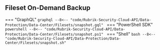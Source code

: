## Fileset On-Demand Backup

=== "GraphQL"
    ```graphql
    --8<-- "code/Rubrik-Security-Cloud-API/Data-Protection/Data-Center/Filesets/snapshot.gql"
    ```
=== "PowerShell SDK"
    ```powershell
    --8<-- "code/Rubrik-Security-Cloud-API/Data-Protection/Data-Center/Filesets/snapshot.ps1"
    ```
=== "Shell"
    ```bash
    --8<-- "code/Rubrik-Security-Cloud-API/Data-Protection/Data-Center/Filesets/snapshot.sh"
    ```